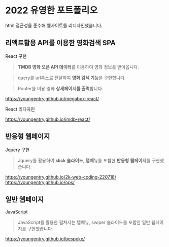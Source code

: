 # 2022 유영한 포트폴리오

html 접근성을 준수해 웹사이트를 리디자인했습니다.

## 리액트활용 API를 이용한 영화검색 SPA

React 구현

> **TMDB 영화 오픈 API 데이터**를 이용하여 영화 정보를 받아옵니다.

> query를 url주소로 전달하여 **영화 검색 기능**을 구현합니다.

> Router를 이용 영화 **상세페이지를 출력**합니다.

https://youngentry.github.io/megabox-react/

React 리디자인

https://youngentry.github.io/imdb-react/

## 반응형 웹페이지

Jquery 구현

> Jquery를 활용하여 **slick 슬라이드**, **탭메뉴**를 포함한 **반응형 웹페이지**를 구현했습니다.

https://youngentry.github.io/2k-web-coding-220718/
https://youngentry.github.io/ops/

## 일반 웹페이지

JavaScript

> JavaScript를 활용한 펼쳐지는 탭메뉴, swiper 슬라이드를 포함한 일반 웹페이지를 구현했습니다.

https://youngentry.github.io/bespoke/
